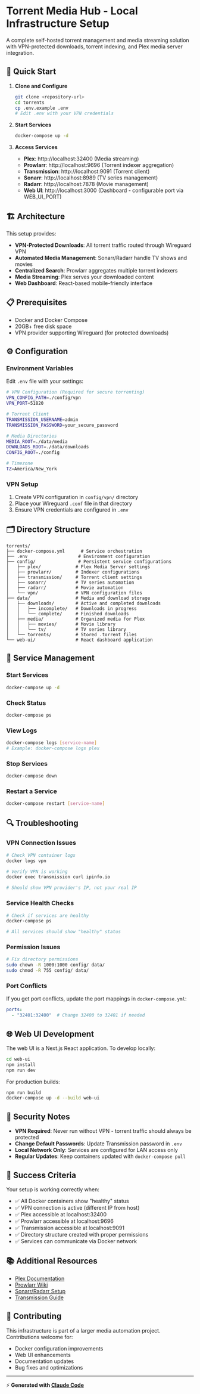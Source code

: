 # Torrent Media Hub - Local Infrastructure Setup

A complete self-hosted torrent management and media streaming solution with VPN-protected downloads, torrent indexing, and Plex media server integration.

## 🚀 Quick Start

1. **Clone and Configure**
   ```bash
   git clone <repository-url>
   cd torrents
   cp .env.example .env
   # Edit .env with your VPN credentials
   ```

2. **Start Services**
   ```bash
   docker-compose up -d
   ```

3. **Access Services**
   - **Plex**: http://localhost:32400 (Media streaming)
   - **Prowlarr**: http://localhost:9696 (Torrent indexer aggregation)
   - **Transmission**: http://localhost:9091 (Torrent client)
   - **Sonarr**: http://localhost:8989 (TV series management)  
   - **Radarr**: http://localhost:7878 (Movie management)
   - **Web UI**: http://localhost:3000 (Dashboard - configurable port via WEB_UI_PORT)

## 🏗️ Architecture

This setup provides:
- **VPN-Protected Downloads**: All torrent traffic routed through Wireguard VPN
- **Automated Media Management**: Sonarr/Radarr handle TV shows and movies
- **Centralized Search**: Prowlarr aggregates multiple torrent indexers
- **Media Streaming**: Plex serves your downloaded content
- **Web Dashboard**: React-based mobile-friendly interface

## 📋 Prerequisites

- Docker and Docker Compose
- 20GB+ free disk space
- VPN provider supporting Wireguard (for protected downloads)

## ⚙️ Configuration

### Environment Variables

Edit `.env` file with your settings:

```bash
# VPN Configuration (Required for secure torrenting)
VPN_CONFIG_PATH=./config/vpn
VPN_PORT=51820

# Torrent Client
TRANSMISSION_USERNAME=admin
TRANSMISSION_PASSWORD=your_secure_password

# Media Directories  
MEDIA_ROOT=./data/media
DOWNLOADS_ROOT=./data/downloads
CONFIG_ROOT=./config

# Timezone
TZ=America/New_York
```

### VPN Setup

1. Create VPN configuration in `config/vpn/` directory
2. Place your Wireguard `.conf` file in that directory
3. Ensure VPN credentials are configured in `.env`

## 🗂️ Directory Structure

```
torrents/
├── docker-compose.yml      # Service orchestration
├── .env                   # Environment configuration
├── config/                # Persistent service configurations
│   ├── plex/             # Plex Media Server settings
│   ├── prowlarr/         # Indexer configurations
│   ├── transmission/     # Torrent client settings
│   ├── sonarr/           # TV series automation
│   ├── radarr/           # Movie automation
│   └── vpn/              # VPN configuration files
├── data/                 # Media and download storage
│   ├── downloads/        # Active and completed downloads
│   │   ├── incomplete/   # Downloads in progress
│   │   └── complete/     # Finished downloads
│   ├── media/            # Organized media for Plex
│   │   ├── movies/       # Movie library
│   │   └── tv/           # TV series library
│   └── torrents/         # Stored .torrent files
└── web-ui/               # React dashboard application
```

## 🔧 Service Management

### Start Services
```bash
docker-compose up -d
```

### Check Status
```bash
docker-compose ps
```

### View Logs
```bash
docker-compose logs [service-name]
# Example: docker-compose logs plex
```

### Stop Services
```bash
docker-compose down
```

### Restart a Service
```bash
docker-compose restart [service-name]
```

## 🔍 Troubleshooting

### VPN Connection Issues
```bash
# Check VPN container logs
docker logs vpn

# Verify VPN is working
docker exec transmission curl ipinfo.io

# Should show VPN provider's IP, not your real IP
```

### Service Health Checks
```bash
# Check if services are healthy
docker-compose ps

# All services should show "healthy" status
```

### Permission Issues
```bash
# Fix directory permissions
sudo chown -R 1000:1000 config/ data/
sudo chmod -R 755 config/ data/
```

### Port Conflicts
If you get port conflicts, update the port mappings in `docker-compose.yml`:
```yaml
ports:
  - "32401:32400"  # Change 32400 to 32401 if needed
```

## 🌐 Web UI Development

The web UI is a Next.js React application. To develop locally:

```bash
cd web-ui
npm install
npm run dev
```

For production builds:
```bash
npm run build
docker-compose up -d --build web-ui
```

## 🔐 Security Notes

- **VPN Required**: Never run without VPN - torrent traffic should always be protected
- **Change Default Passwords**: Update Transmission password in `.env`
- **Local Network Only**: Services are configured for LAN access only
- **Regular Updates**: Keep containers updated with `docker-compose pull`

## 🎯 Success Criteria

Your setup is working correctly when:

- ✅ All Docker containers show "healthy" status
- ✅ VPN connection is active (different IP from host)
- ✅ Plex accessible at localhost:32400  
- ✅ Prowlarr accessible at localhost:9696
- ✅ Transmission accessible at localhost:9091
- ✅ Directory structure created with proper permissions
- ✅ Services can communicate via Docker network

## 📚 Additional Resources

- [Plex Documentation](https://support.plex.tv/)
- [Prowlarr Wiki](https://wiki.servarr.com/prowlarr)
- [Sonarr/Radarr Setup](https://wiki.servarr.com/)
- [Transmission Guide](https://github.com/transmission/transmission/wiki)

## 🤝 Contributing

This infrastructure is part of a larger media automation project. Contributions welcome for:
- Docker configuration improvements
- Web UI enhancements  
- Documentation updates
- Bug fixes and optimizations

---

⚡ **Generated with [Claude Code](https://claude.ai/code)**